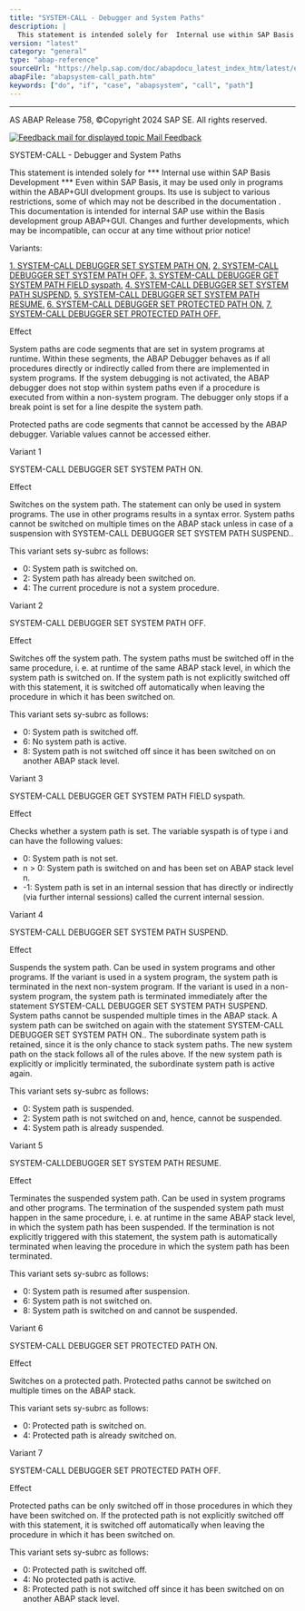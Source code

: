 ```yaml
---
title: "SYSTEM-CALL - Debugger and System Paths"
description: |
  This statement is intended solely for  Internal use within SAP Basis Development  Even within SAP Basis, it may be used only in programs within the ABAP+GUI dvelopment groups. Its use is subject to various restrictions, some of which may not be described in the documentation . This docum
version: "latest"
category: "general"
type: "abap-reference"
sourceUrl: "https://help.sap.com/doc/abapdocu_latest_index_htm/latest/en-US/abapsystem-call_path.htm"
abapFile: "abapsystem-call_path.htm"
keywords: ["do", "if", "case", "abapsystem", "call", "path"]
---
```


* * *

AS ABAP Release 758, ©Copyright 2024 SAP SE. All rights reserved.

 [![](Mail.gif?object=Mail.gif "Feedback mail for displayed topic") Mail Feedback](mailto:f1_help@sap.com?subject=Feedback%20on%20ABAP%20Documentation&body=Document:%20SYSTEM-CALL%20-%20Debugger%20and%20System%20Paths%2C%20ABAPSYSTEM-CALL_PATH%2C%20758%0D%0A%0D%0AError:%0D%0A%0D%0A%0D%0A%0D%0ASuggestion%20for%20improvement:
)

SYSTEM-CALL - Debugger and System Paths

This statement is intended solely for
\*\*\* Internal use within SAP Basis Development \*\*\*
Even within SAP Basis, it may be used only in programs within the ABAP+GUI dvelopment groups.
Its use is subject to various restrictions, some of which may not be described in the documentation . This documentation is intended for internal SAP use within the Basis development group ABAP+GUI.
Changes and further developments, which may be incompatible, can occur at any time without prior notice!

Variants:

[1\. SYSTEM-CALL DEBUGGER SET SYSTEM PATH ON.](#!ABAP_VARIANT_1@1@)
[2\. SYSTEM-CALL DEBUGGER SET SYSTEM PATH OFF.](#!ABAP_VARIANT_2@2@)
[3\. SYSTEM-CALL DEBUGGER GET SYSTEM PATH FIELD syspath.](#!ABAP_VARIANT_3@3@)
[4\. SYSTEM-CALL DEBUGGER SET SYSTEM PATH SUSPEND.](#!ABAP_VARIANT_4@4@)
[5\. SYSTEM-CALL DEBUGGER SET SYSTEM PATH RESUME.](#!ABAP_VARIANT_5@5@)
[6\. SYSTEM-CALL DEBUGGER SET PROTECTED PATH ON.](#!ABAP_VARIANT_6@6@)
[7\. SYSTEM-CALL DEBUGGER SET PROTECTED PATH OFF.](#!ABAP_VARIANT_7@7@)

Effect

System paths are code segments that are set in system programs at runtime. Within these segments, the ABAP Debugger behaves as if all procedures directly or indirectly called from there are implemented in system programs. If the system debugging is not activated, the ABAP debugger does not stop within system paths even if a procedure is executed from within a non-system program. The debugger only stops if a break point is set for a line despite the system path.

Protected paths are code segments that cannot be accessed by the ABAP debugger. Variable values cannot be accessed either.

Variant 1   

SYSTEM-CALL DEBUGGER SET SYSTEM PATH ON.

Effect

Switches on the system path. The statement can only be used in system programs. The use in other programs results in a syntax error. System paths cannot be switched on multiple times on the ABAP stack unless in case of a suspension with SYSTEM-CALL DEBUGGER SET SYSTEM PATH SUSPEND..

This variant sets sy-subrc as follows:

-   0: System path is switched on.
-   2: System path has already been switched on.
-   4: The current procedure is not a system procedure.

Variant 2   

SYSTEM-CALL DEBUGGER SET SYSTEM PATH OFF.

Effect

Switches off the system path. The system paths must be switched off in the same procedure, i. e. at runtime of the same ABAP stack level, in which the system path is switched on. If the system path is not explicitly switched off with this statement, it is switched off automatically when leaving the procedure in which it has been switched on.

This variant sets sy-subrc as follows:

-   0: System path is switched off.
-   6: No system path is active.
-   8: System path is not switched off since it has been switched on on another ABAP stack level.

Variant 3   

SYSTEM-CALL DEBUGGER GET SYSTEM PATH FIELD syspath.

Effect

Checks whether a system path is set. The variable syspath is of type i and can have the following values:

-   0: System path is not set.
-   n > 0: System path is switched on and has been set on ABAP stack level n.
-   \-1: System path is set in an internal session that has directly or indirectly (via further internal sessions) called the current internal session.

Variant 4   

SYSTEM-CALL DEBUGGER SET SYSTEM PATH SUSPEND.

Effect

Suspends the system path. Can be used in system programs and other programs. If the variant is used in a system program, the system path is terminated in the next non-system program. If the variant is used in a non-system program, the system path is terminated immediately after the statement SYSTEM-CALL DEBUGGER SET SYSTEM PATH SUSPEND. System paths cannot be suspended multiple times in the ABAP stack. A system path can be switched on again with the statement SYSTEM-CALL DEBUGGER SET SYSTEM PATH ON.. The subordinate system path is retained, since it is the only chance to stack system paths. The new system path on the stack follows all of the rules above. If the new system path is explicitly or implicitly terminated, the subordinate system path is active again.

This variant sets sy-subrc as follows:

-   0: System path is suspended.
-   2: System path is not switched on and, hence, cannot be suspended.
-   4: System path is already suspended.

Variant 5   

SYSTEM-CALLDEBUGGER SET SYSTEM PATH RESUME.

Effect

Terminates the suspended system path. Can be used in system programs and other programs. The termination of the suspended system path must happen in the same procedure, i. e. at runtime in the same ABAP stack level, in which the system path has been suspended. If the termination is not explicitly triggered with this statement, the system path is automatically terminated when leaving the procedure in which the system path has been terminated.

This variant sets sy-subrc as follows:

-   0: System path is resumed after suspension.
-   6: System path is not switched on.
-   8: System path is switched on and cannot be suspended.

Variant 6   

SYSTEM-CALL DEBUGGER SET PROTECTED PATH ON.

Effect

Switches on a protected path. Protected paths cannot be switched on multiple times on the ABAP stack.

This variant sets sy-subrc as follows:

-   0: Protected path is switched on.
-   4: Protected path is already switched on.

Variant 7   

SYSTEM-CALL DEBUGGER SET PROTECTED PATH OFF.

Effect

Protected paths can be only switched off in those procedures in which they have been switched on. If the protected path is not explicitly switched off with this statement, it is switched off automatically when leaving the procedure in which it has been switched on.

This variant sets sy-subrc as follows:

-   0: Protected path is switched off.
-   4: No protected path is active.
-   8: Protected path is not switched off since it has been switched on on another ABAP stack level.